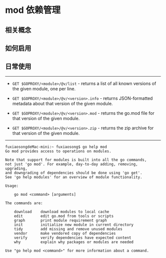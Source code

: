 # mod 依赖管理

## 相关概念


## 如何启用


## 日常使用





---

* `GET $GOPROXY/<module>/@v/list` - returns a list of all known versions of the given module, one per line.

* `GET $GOPROXY/<module>/@v/<version>.info` - returns JSON-formatted metadata about that version of the given module.

* `GET $GOPROXY/<module>/@v/<version>.mod` - returns the go.mod file for that version of the given module.

* `GET $GOPROXY/<module>/@v/<version>.zip` - returns the zip archive for that version of the given module.

---


```
fuxiaosongdeMac-mini:~ fuxiaosong$ go help mod
Go mod provides access to operations on modules.

Note that support for modules is built into all the go commands,
not just 'go mod'. For example, day-to-day adding, removing, upgrading,
and downgrading of dependencies should be done using 'go get'.
See 'go help modules' for an overview of module functionality.

Usage:

	go mod <command> [arguments]

The commands are:

	download    download modules to local cache
	edit        edit go.mod from tools or scripts
	graph       print module requirement graph
	init        initialize new module in current directory
	tidy        add missing and remove unused modules
	vendor      make vendored copy of dependencies
	verify      verify dependencies have expected content
	why         explain why packages or modules are needed

Use "go help mod <command>" for more information about a command.
```
